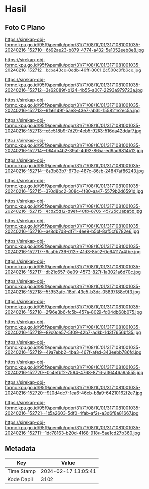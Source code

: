 # Hasil

## Foto C Plano

https://sirekap-obj-formc.kpu.go.id/95f9/pemilu/pdpr/31/71/08/10/01/3171081001035-20240216-152710--6b92ae23-b879-4774-a432-5e1052eeb8e8.jpg

https://sirekap-obj-formc.kpu.go.id/95f9/pemilu/pdpr/31/71/08/10/01/3171081001035-20240216-152712--bcba43ce-8edb-46ff-8001-2c500c9fb6ce.jpg

https://sirekap-obj-formc.kpu.go.id/95f9/pemilu/pdpr/31/71/08/10/01/3171081001035-20240216-152712--3e62089f-b124-4b55-a007-2293a979723a.jpg

https://sirekap-obj-formc.kpu.go.id/95f9/pemilu/pdpr/31/71/08/10/01/3171081001035-20240216-152713--9fa6149f-5ae8-43e7-ab3b-155821e2ec5a.jpg

https://sirekap-obj-formc.kpu.go.id/95f9/pemilu/pdpr/31/71/08/10/01/3171081001035-20240216-152713--c6c518b9-7d29-4eb5-9283-516da42ddaf7.jpg

https://sirekap-obj-formc.kpu.go.id/95f9/pemilu/pdpr/31/71/08/10/01/3171081001035-20240216-152714--064db4b2-39af-4d92-865a-ed9ad9814b12.jpg

https://sirekap-obj-formc.kpu.go.id/95f9/pemilu/pdpr/31/71/08/10/01/3171081001035-20240216-152714--8a3b83b7-673e-487c-86eb-24847af86243.jpg

https://sirekap-obj-formc.kpu.go.id/95f9/pemilu/pdpr/31/71/08/10/01/3171081001035-20240216-152715--370d8bc2-308c-4f80-aa47-5579b2d6591d.jpg

https://sirekap-obj-formc.kpu.go.id/95f9/pemilu/pdpr/31/71/08/10/01/3171081001035-20240216-152715--4cb25d12-d9ef-40fb-8706-45725c3aba5b.jpg

https://sirekap-obj-formc.kpu.go.id/95f9/pemilu/pdpr/31/71/08/10/01/3171081001035-20240216-152716--ae8db7d8-df71-4ee9-b5bf-8af5cf6782e6.jpg

https://sirekap-obj-formc.kpu.go.id/95f9/pemilu/pdpr/31/71/08/10/01/3171081001035-20240216-152717--9da0b736-012e-41d3-8b02-0c64117a4fbe.jpg

https://sirekap-obj-formc.kpu.go.id/95f9/pemilu/pdpr/31/71/08/10/01/3171081001035-20240216-152717--db21c657-8e09-4573-827f-1a3021a6d70c.jpg

https://sirekap-obj-formc.kpu.go.id/95f9/pemilu/pdpr/31/71/08/10/01/3171081001035-20240216-152718--55953afc-18bf-43c5-b3de-05897f88c9f3.jpg

https://sirekap-obj-formc.kpu.go.id/95f9/pemilu/pdpr/31/71/08/10/01/3171081001035-20240216-152718--2f96e3b6-fc5b-457a-8029-fd04db68b075.jpg

https://sirekap-obj-formc.kpu.go.id/95f9/pemilu/pdpr/31/71/08/10/01/3171081001035-20240216-152719--89c0ce57-5f09-42b7-ad8b-1d3f7656bf35.jpg

https://sirekap-obj-formc.kpu.go.id/95f9/pemilu/pdpr/31/71/08/10/01/3171081001035-20240216-152719--49a7ebb2-4ba3-467f-afed-343eebb786fd.jpg

https://sirekap-obj-formc.kpu.go.id/95f9/pemilu/pdpr/31/71/08/10/01/3171081001035-20240216-152720--0b4efbf2-7594-4768-8716-a36446a9a555.jpg

https://sirekap-obj-formc.kpu.go.id/95f9/pemilu/pdpr/31/71/08/10/01/3171081001035-20240216-152720--920d4dc7-1ea6-46cb-b8a9-64210162f2e7.jpg

https://sirekap-obj-formc.kpu.go.id/95f9/pemilu/pdpr/31/71/08/10/01/3171081001035-20240216-152721--1b5a2603-5df0-4fab-af2e-a3d6f8a81667.jpg

https://sirekap-obj-formc.kpu.go.id/95f9/pemilu/pdpr/31/71/08/10/01/3171081001035-20240216-152711--1dd78163-b20d-4168-918e-5ae1cd27b360.jpg


## Metadata

| Key        | Value               |
| ---------- | ------------------- |
| Time Stamp | 2024-02-17 13:05:41 |
| Kode Dapil | 3102                |



